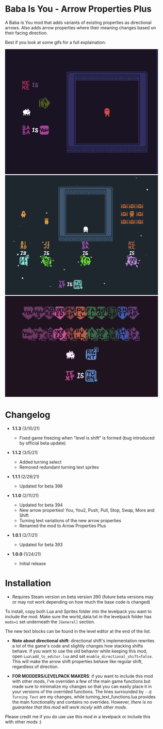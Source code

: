 # Baba Is You - Arrow Properties Plus

A Baba Is You mod that adds variants of existing properties as directional arrows. Also adds arrow properties where their meaning changes based on their facing direction.

Best if you look at some gifs for a full explaination:

<img src="turning_fall.gif" alt="drawing" width="800"/>
<img src="turning_text.gif" alt="drawing" width="800"/>
<img src="arrow_properties.gif" alt="drawing" width="800"/>

# Changelog
- **1.1.3** (3/10/21)
  - Fixed game freezing when "level is shift" is formed (bug introduced by official beta update)
- **1.1.2** (3/5/21)
  - Added turning select
  - Removed redundant turning text sprites  
- **1.1.1** (2/28/21)
  - Updated for beta 398
- **1.1.0** (2/11/21)
  - Updated for beta 394
  - New arrow properties! You, You2, Push, Pull, Stop, Swap, More and Shift
  - Turning text variations of the new arrow properties
  - Renamed the mod to Arrow Properties Plus

- **1.0.1** (2/7/21)
  - Updated for beta 393

- **1.0.0** (1/24/21)
  - Initial release

# Installation

- Requires Steam version on beta version 390 (future beta versions may or may not work depending on how much the base code is changed)

To install, copy both Lua and Sprites folder into the levelpack you want to include the mod. Make sure the world_data.txt in the levelpack folder has `mods=1` set underneath the `[General]` section.

The new text blocks can be found in the level editor at the end of the list.

- **Note about directional shift**: directional shift's implementation rewrites a lot of the game's code and slightly changes how stacking shifts behave. If you want to use the old behavior while keeping this mod, open `Lua\add_to_editor.lua` and set `enable_directional_shift=false`. This will make the arrow shift properties behave like regular shift, regardless of direction.


- **FOR MODDERS/LEVELPACK MAKERS**: if you want to include this mod with other mods, I've overriden a few of the main game functions but made sure to minimalize my changes so that you can easily place it in your versions of the overrided functions.
The lines surrounded by `--@ Turning Text` are my changes, while turning_text_functions.lua provides the main functionality and contains no overrides. However, *there is no guarantee that this mod will work nicely with other mods*.

Please credit me if you do use use this mod in a levelpack or include this with other mods :)